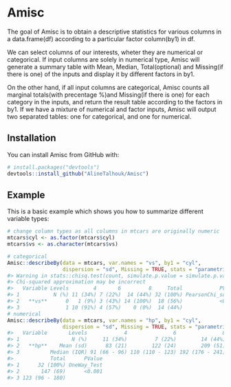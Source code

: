
<!-- README.md is generated from README.Rmd. Please edit that file -->

# Amisc

The goal of Amisc is to obtain a descriptive statistics for various
columns in a data.frame(df) according to a particular factor column(by1)
in df.

We can select columns of our interests, wheter they are numerical or
categorical. If input columns are solely in numerical type, Amisc will
generate a summary table with Mean, Median, Total(optional) and
Missing(if there is one) of the inputs and display it by different
factors in by1.

On the other hand, if all input columns are categorical, Amisc counts
all marginal totals(with precentage %)and Missing(if there is one) for
each category in the inputs, and return the result table according to
the factors in by1. If we have a mixture of numerical and factor inputs,
Amisc will output two separated tables: one for categorical, and one for
numerical.

## Installation

You can install Amisc from GitHub with:

``` r
# install.packages("devtools")
devtools::install_github("AlineTalhouk/Amisc")
```

## Example

This is a basic example which shows you how to summarize different
variable types:

``` r
# change column types as all columns in mtcars are originally numeric
mtcars$cyl <- as.factor(mtcars$cyl) 
mtcars$vs <- as.character(mtcars$vs)

# categorical
Amisc::describeBy(data = mtcars, var.names = "vs", by1 = "cyl",
                  dispersion = "sd", Missing = TRUE, stats = "parametric")
#> Warning in stats::chisq.test(count, simulate.p.value = simulate.p.value, :
#> Chi-squared approximation may be incorrect
#>   Variable Levels        4       6         8     Total            PValue
#> 1           N (%) 11 (34%) 7 (22%)  14 (44%) 32 (100%) PearsonChi_square
#> 2   **vs**      0   1 (9%) 3 (43%) 14 (100%)  18 (56%)            <0.001
#> 3               1 10 (91%) 4 (57%)    0 (0%)  14 (44%)
# numerical
Amisc::describeBy(data = mtcars, var.names = "hp", by1 = "cyl",
                  dispersion = "sd", Missing = TRUE, stats = "parametric")
#>   Variable       Levels            4               6               8
#> 1                 N (%)     11 (34%)         7 (22%)        14 (44%)
#> 2   **hp**    Mean (sd)      83 (21)        122 (24)        209 (51)
#> 3          Median (IQR) 91 (66 - 96) 110 (110 - 123) 192 (176 - 241)
#>            Total      PValue
#> 1      32 (100%) OneWay_Test
#> 2       147 (69)      <0.001
#> 3 123 (96 - 180)
```
